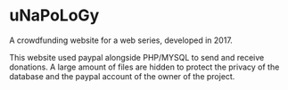 # uNaPoLoGy
A crowdfunding website for a web series, developed in 2017.

This website used paypal alongside PHP/MYSQL to send and receive donations. A large amount of files are hidden to protect the privacy of the database and the paypal account of the owner of the project.
